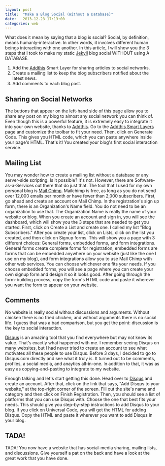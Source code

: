 ```yaml
---
layout: post
title:  "Make a Blog Social (Without a Database)"
date:   2013-12-28 17:13:00
categories: web
---
```


What does it mean by saying that a blog is social? Social, by definition, means humanly-interactive. In other words, it involves different human beings interacting with one another. In this article, I will show you the 3 steps that I took to make my static [Jekyll][jekyll] blog social WITHOUT using A DATABASE.

1. Add the [Addthis][addthis] Smart Layer for sharing articles to social networks.
2. Create a mailing list to keep the blog subscribers notified about the latest news.
3. Add comments to each blog post.

Sharing on Social Networks
--------------------------
The buttons that appear on the left-hand side of this page allow you to share any post on my blog to almost any social network you can think of. Even though this is a powerful feature, it is extremely easy to integrate it into your own website, thanks to [Addthis][addthis]. Go to the [Addthis Smart Layers][addthis-smart-layers] page and customize the toolbar to fit your need. Then, click on Generate Code. This gives you HTML code, which you can paste anywhere inside your page's HTML. That's it! You created your blog's first social interaction service.

Mailing List
------------
You may wonder how to create a mailing list without a database or any server-side scripting. Is it possible? It's not. However, there are Software-as-a-Services out there that do just that. The tool that I used for my own personal blog is [Mail Chimp][mailchimp]. Mailchimp is free, as long as you do not send over 12,000 emails per month or have fewer than 2,000 subscribers. First, go ahead and create an account on Mail Chimp. In the registration's sign up form, there is an Organization's Name field. You do not need to be an organization to use that. The Organization Name is really the name of your website or blog. When you create an account and sign in, you will see the dashboard, which will show you the 3 steps that are needed to get you started. First, click on Create a List and create one. I called my list "Blog Subscribers." After you create your list, click on Lists, click on the list you created, and then click on Signup forms. This will show you a page with 3 different choices: General forms, embedded forms, and form integrations. General forms create complete forms for registration, embedded forms are forms that can be embedded anywhere on your website (just like the one I use on my blog), and form integrations allow you to use Mail Chimp with other web services. You can choose whichever one fits your needs. If you choose embedded forms, you will see a page where you can create your own signup form and design it so it looks good. After going through the form-building process, copy the form's HTML code and paste it wherever you want the form to appear on your website.

Comments
--------
No website is really social without discussions and arguments. Without chicken there is no fried chicken, and without arguments there is no social life. I guess that was a bad comparison, but you get the point: discussion is the key to social interaction.

[Disqus][disqus] is an amazing tool that you find everywhere but may not know its value. That's exactly what happened with me. I remember seeing Disqus on many websites, but I had never tried to create an account to see what motivates all these people to use Disqus. Before 3 days, I decided to go to Disqus.com directly and see what it truly is. It turned out to be comments, profiles, a social media, and anaytics all-in-one. In addition to that, it was as easy as copying-and-pasting to integrate to my website.

Enough talking and let's start getting this done. Head over to [Disqus][disqus] and create an account. After that, click on the link that says, "Add Disqus to your website," at the top-right corner of the screen. Fill out the site's name and category and then click on Finish Registration. Then, you should see a list of platforms that you can use Disqus with. Choose the one that best fits your needs. This should give you step-by-step instructions to add Disqus to your blog. If you click on Universal Code, you will get the HTML for adding Disqus. Copy the HTML and paste it wherever you want to add Disqus in your blog.

TADA!
-----
TADA! You now have a website that has social-media sharing, mailing lists, and discussions. Give yourself a pat on the back and have a look at the great work that you have done.

[jekyll]: http://jekyllrb.com/
[addthis]: http://www.addthis.com/
[addthis-smart-layers]: https://www.addthis.com/get/smart-layers
[mailchimp]: http://mailchimp.com/
[disqus]: http://www.disqus.com/
